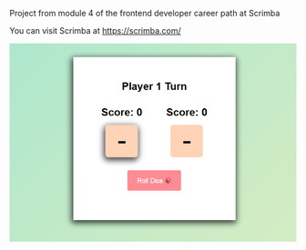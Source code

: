 Project from module 4 of the frontend developer career path at Scrimba

You can visit Scrimba at https://scrimba.com/

<img src="final.png" alt="dice game" width="550" heigth="550"/>